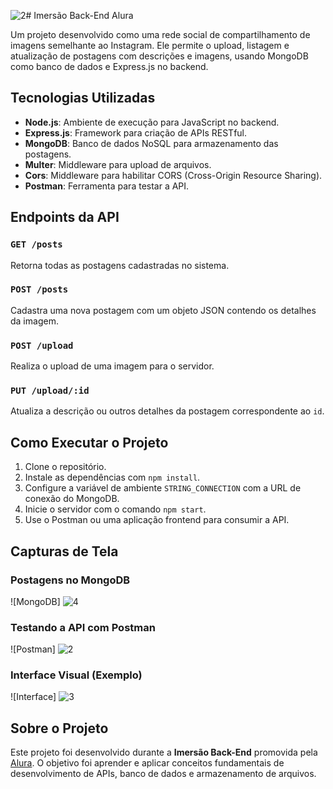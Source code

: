 ![2](https://github.com/user-attachments/assets/5e367ea9-12fd-47b9-bc6e-48834665be5f)# Imersão Back-End Alura

Um projeto desenvolvido como uma rede social de compartilhamento de imagens semelhante ao Instagram. Ele permite o upload, listagem e atualização de postagens com descrições e imagens, usando MongoDB como banco de dados e Express.js no backend.

## Tecnologias Utilizadas

- **Node.js**: Ambiente de execução para JavaScript no backend.
- **Express.js**: Framework para criação de APIs RESTful.
- **MongoDB**: Banco de dados NoSQL para armazenamento das postagens.
- **Multer**: Middleware para upload de arquivos.
- **Cors**: Middleware para habilitar CORS (Cross-Origin Resource Sharing).
- **Postman**: Ferramenta para testar a API.

## Endpoints da API

### `GET /posts`
Retorna todas as postagens cadastradas no sistema.

### `POST /posts`
Cadastra uma nova postagem com um objeto JSON contendo os detalhes da imagem.

### `POST /upload`
Realiza o upload de uma imagem para o servidor.

### `PUT /upload/:id`
Atualiza a descrição ou outros detalhes da postagem correspondente ao `id`.

## Como Executar o Projeto

1. Clone o repositório.
2. Instale as dependências com `npm install`.
3. Configure a variável de ambiente `STRING_CONNECTION` com a URL de conexão do MongoDB.
4. Inicie o servidor com o comando `npm start`.
5. Use o Postman ou uma aplicação frontend para consumir a API.

## Capturas de Tela

### Postagens no MongoDB
![MongoDB]
![4](https://github.com/user-attachments/assets/49f24285-f471-44a9-9214-e03cc992bc4a)

### Testando a API com Postman
![Postman]
![2](https://github.com/user-attachments/assets/50921125-9bbf-4285-bccf-76ce66d5d5b1)

### Interface Visual (Exemplo)
![Interface]
![3](https://github.com/user-attachments/assets/5fc5e55b-1754-43fb-98a8-883ced0d7840)


## Sobre o Projeto

Este projeto foi desenvolvido durante a **Imersão Back-End** promovida pela [Alura](https://www.alura.com.br/). 
O objetivo foi aprender e aplicar conceitos fundamentais de desenvolvimento de APIs, banco de dados e armazenamento de arquivos.
